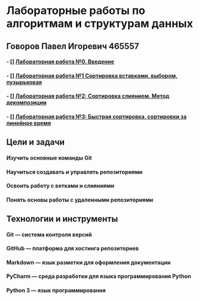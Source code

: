 # Лабораторные работы по алгоритмам и структурам данных
## Говоров Павел Игоревич 465557
#### - [] [Лабораторная работа №0. Введение](https://github.com/Seztor/algorithms/tree/main/lab0)
#### - [] [Лабораторная работа №1 Сортировка вставками, выбором, пузырьковая](https://github.com/Seztor/algorithms/tree/main/lab1)
#### - [] [Лабораторная работа №2: Сортировка слиянием. Метод декомпозиции](https://github.com/Seztor/algorithms/tree/main/lab2)
#### - [] [Лабораторная работа №3: Быстрая сортировка, сортировки за линейное время](https://github.com/Seztor/algorithms/tree/main/lab3)

## Цели и задачи
#### Изучить основные команды Git                                                                                                  
#### Научиться создавать и управлять репозиториями
#### Освоить работу с ветками и слияниями    
#### Понять основы работы с удаленными репозиториями


## Технологии и инструменты
#### Git — система контроля версий
#### GitHub — платформа для хостинга репозиториев
#### Markdown — язык разметки для оформления документации
#### PyCharm — среда разработки для языка программирования Python
#### Python 3 — язык программирования
